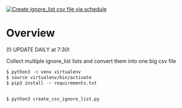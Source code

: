 [![Create ignore_list csv file via schedule](https://github.com/botlabsDev/ignore_list_csv/actions/workflows/schedule.yml/badge.svg)](https://github.com/botlabsDev/ignore_list_csv/actions/workflows/schedule.yml)

# Overview

(!) UPDATE DAILY at 7:30!


Collect multiple ignore_list lists and convert them into one big csv file

```bash
$ python3 -m venv virtualenv
$ source virtualenv/bin/activate
$ pip3 install -r requirements.txt

 
$ python3 create_csv_ignore_list.py

```